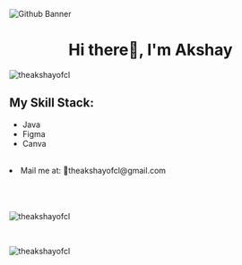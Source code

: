

![Github Banner ](https://github.com/theakshayofcl/theakshayofcl/assets/117805488/4ceee436-9345-4c78-8fd0-7cdd8a023958)


<h1 align="center">Hi there👋, I'm Akshay </h1>


<p align="left"> <img src="https://komarev.com/ghpvc/?username=theakshayofcl&label=Profile%20views&color=0CC0DF&style=flat" alt="theakshayofcl" /> </p>




<h2>My Skill Stack:</h2>

<ul>
  <li>Java</li>
  <li>Figma</li>
  <li>Canva</li>
</ul> 

<br>
<li>Mail me at: 📧theakshayofcl@gmail.com</li>


<br>
<br>
<br>




<p>&nbsp;<img align="left" src="https://github-readme-stats.vercel.app/api?username=theakshayofcl&show_icons=true&locale=en" alt="theakshayofcl" />
</p>

<br>
  
<p>
<img align="left" src="https://github-readme-streak-stats.herokuapp.com/?user=theakshayofcl&" alt="theakshayofcl" />
</p>
